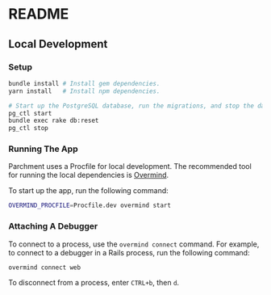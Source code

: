 # README

## Local Development

### Setup

```bash
bundle install # Install gem dependencies.
yarn install   # Install npm dependencies.

# Start up the PostgreSQL database, run the migrations, and stop the database.
pg_ctl start
bundle exec rake db:reset
pg_ctl stop
```

### Running The App

Parchment uses a Procfile for local development. The recommended tool for running the local dependencies is [Overmind](https://github.com/DarthSim/overmind).

To start up the app, run the following command:

```bash
OVERMIND_PROCFILE=Procfile.dev overmind start
```

### Attaching A Debugger

To connect to a process, use the `overmind connect` command. For example, to connect to a debugger in a Rails process, run the following command:

```bash
overmind connect web
```

To disconnect from a process, enter `CTRL+b`, then `d`.
